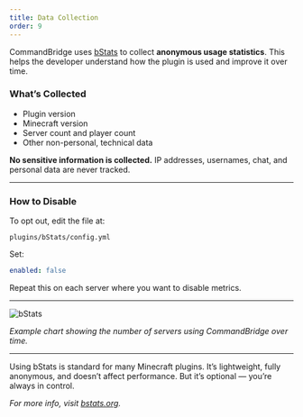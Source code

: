 ```yaml
---
title: Data Collection
order: 9
---
```


CommandBridge uses [bStats](https://bstats.org/) to collect **anonymous usage statistics**. This helps the developer understand how the plugin is used and improve it over time.

### What’s Collected

- Plugin version  
- Minecraft version  
- Server count and player count  
- Other non-personal, technical data

**No sensitive information is collected.** IP addresses, usernames, chat, and personal data are never tracked.

---

### How to Disable

To opt out, edit the file at:

```
plugins/bStats/config.yml
```

Set:

```yaml
enabled: false
```

Repeat this on each server where you want to disable metrics.

---

![bStats](https://bstats.org/signatures/velocity/CommandBridge.svg)

*Example chart showing the number of servers using CommandBridge over time.*

---

Using bStats is standard for many Minecraft plugins. It’s lightweight, fully anonymous, and doesn’t affect performance. But it’s optional — you’re always in control.

*For more info, visit [bstats.org](https://bstats.org/).*
